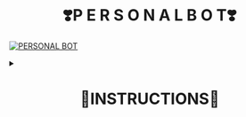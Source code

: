 <h1 align="center"> ❣️P E R S O N A L B O T❣️ </h1>

[![PERSONAL BOT](https://telegra.ph/file/3b787d6a45c519e32fc2e.jpg)](https://t.me/Furious_X_Y)

<details>

<summary> <h1 align="center">🧾INSTRUCTIONS🧾</h1> </summary>
<details>
  - Read carefully
        
        - Fork at your own risk.
        
        - Owner will not be responsible for any kinds for ban due to bot.

        - You can host this project on heroku,  Zeet, Uffizi.

        - Please ask to owner before using codes.
</details>

# DEPLOYING

### Deploy on Heroku
  - To host on heroku click on below link
     
     <a href="https://dashboard.heroku.com/new?button-url=https%3A%2F%2Fgithub.com%2Ffurious-xy%2Fpersonal-userbot&template=https%3A%2F%2Fgithub.com%2Ffurious-xy%2Fpersonal-userbot" rel="nofollow" style="background-color: initial; box-sizing: border-box; color: #0366d6; text-decoration-line: none;"><img alt="Deploy" data-canonical-src="https://www.herokucdn.com/deploy/button.svg" src="https://camo.githubusercontent.com/83b0e95b38892b49184e07ad572c94c8038323fb/68747470733a2f2f7777772e6865726f6b7563646e2e636f6d2f6465706c6f792f627574746f6e2e737667" style="border-style: none; box-sizing: initial; max-width: 100%;" /></a></div>
     </a>

   - You can host it on also on other VPS
       - [Zeet](https://zeet.co/new)
       - [Uffizzi](https://uffizzi.com)
       - Or any other hosting sites.



        
